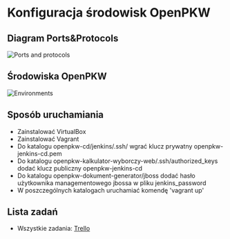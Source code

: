 # Konfiguracja środowisk OpenPKW

## Diagram Ports&Protocols

![Ports and protocols](https://raw.githubusercontent.com/openpkw/openpkw-devops/master/OpenPKW%20Ports%20and%20Protocols.png)

## Środowiska OpenPKW

![Environments](https://raw.githubusercontent.com/openpkw/openpkw-devops/master/OpenPKW%20Environments.png)

## Sposób uruchamiania
* Zainstalować VirtualBox
* Zainstalować Vagrant
* Do katalogu openpkw-cd/jenkins/.ssh/ wgrać klucz prywatny openpkw-jenkins-cd.pem
* Do katalogu openpkw-kalkulator-wyborczy-web/.ssh/authorized_keys dodać klucz publiczny openpkw-jenkins-cd
* Do katalogu openpkw-dokument-generator/jboss dodać hasło użytkownika managementowego jbossa w pliku jenkins_password
* W poszczególnych katalogach uruchamiać komendę 'vagrant up'

## Lista zadań
* Wszystkie zadania: [Trello](https://trello.com/b/pfN6MeTO/openpkw-kalkulator-obwodowy-web)
